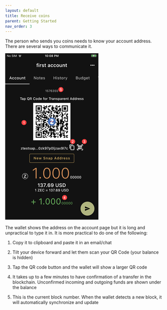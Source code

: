 ```yaml
---
layout: default
title: Receive coins
parent: Getting Started
nav_order: 3
---
```


The person who sends you coins needs to know your account address.
There are several ways to communicate it.

![Receive](img/IMG_0042.PNG)

The wallet shows the address on the account page but it is long and unpractical to type it in.
It is more practical to do one of the following:

1. Copy it to clipboard and paste it in an email/chat
2. Tilt your device forward and let them scan your QR Code (your balance is hidden)
3. Tap the QR code button and the wallet will show a larger QR code


4. It takes up to a few minutes to have confirmation of a transfer in the blockchain.
Unconfirmed incoming and outgoing funds are shown under the balance
5. This is the current block number. When the wallet detects a new block, it will 
automatically synchronize and update
